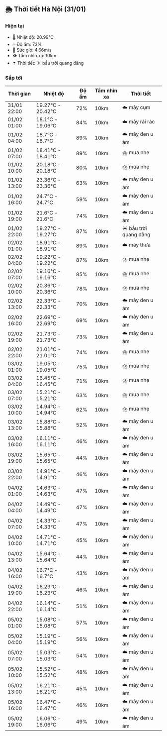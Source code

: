 ## 🌦️ Thời tiết Hà Nội (31/01)

### Hiện tại

- 🌡️ Nhiệt độ: 20.99℃
- 💦 Độ ẩm: 73%
- 💨 Sức gió: 4.66m/s
- 👁️ Tầm nhìn xa: 10km
- ☂️ Thời tiết: ☀️ bầu trời quang đãng

### Sắp tới

| Thời gian | Nhiệt độ | Độ ẩm | Tầm nhìn xa | Thời tiết |
| --- | --- | --- | --- | --- |
| 31/01 22:00 | 19.27℃ - 20.42℃ | 72% | 10km | ☁️ mây cụm |
| 01/02 01:00 | 18.1℃ - 19.06℃ | 84% | 10km | ☁️ mây rải rác |
| 01/02 04:00 | 18.7℃ - 18.7℃ | 89% | 10km | ☁️ mây đen u ám |
| 01/02 07:00 | 18.41℃ - 18.41℃ | 89% | 10km | ⛈️ mưa nhẹ |
| 01/02 10:00 | 20.18℃ - 20.18℃ | 80% | 10km | ⛈️ mưa nhẹ |
| 01/02 13:00 | 23.36℃ - 23.36℃ | 63% | 10km | ☁️ mây đen u ám |
| 01/02 16:00 | 24.7℃ - 24.7℃ | 59% | 10km | ☁️ mây đen u ám |
| 01/02 19:00 | 21.6℃ - 21.6℃ | 74% | 10km | ☁️ mây đen u ám |
| 01/02 22:00 | 19.27℃ - 19.27℃ | 87% | 10km | ☀️ bầu trời quang đãng |
| 02/02 01:00 | 18.91℃ - 18.91℃ | 89% | 10km | ☁️ mây thưa |
| 02/02 04:00 | 19.22℃ - 19.22℃ | 87% | 10km | ⛈️ mưa nhẹ |
| 02/02 07:00 | 19.16℃ - 19.16℃ | 85% | 10km | ⛈️ mưa nhẹ |
| 02/02 10:00 | 20.36℃ - 20.36℃ | 78% | 10km | ⛈️ mưa nhẹ |
| 02/02 13:00 | 22.33℃ - 22.33℃ | 70% | 10km | ☁️ mây đen u ám |
| 02/02 16:00 | 22.69℃ - 22.69℃ | 69% | 10km | ☁️ mây đen u ám |
| 02/02 19:00 | 21.73℃ - 21.73℃ | 73% | 10km | ☁️ mây đen u ám |
| 02/02 22:00 | 21.01℃ - 21.01℃ | 74% | 10km | ⛈️ mưa nhẹ |
| 03/02 01:00 | 19.05℃ - 19.05℃ | 75% | 10km | ⛈️ mưa nhẹ |
| 03/02 04:00 | 16.45℃ - 16.45℃ | 71% | 10km | ⛈️ mưa nhẹ |
| 03/02 07:00 | 15.21℃ - 15.21℃ | 63% | 10km | ⛈️ mưa nhẹ |
| 03/02 10:00 | 14.94℃ - 14.94℃ | 62% | 10km | ⛈️ mưa nhẹ |
| 03/02 13:00 | 15.88℃ - 15.88℃ | 52% | 10km | ☁️ mây đen u ám |
| 03/02 16:00 | 16.11℃ - 16.11℃ | 46% | 10km | ☁️ mây đen u ám |
| 03/02 19:00 | 15.65℃ - 15.65℃ | 44% | 10km | ☁️ mây đen u ám |
| 03/02 22:00 | 14.91℃ - 14.91℃ | 46% | 10km | ☁️ mây đen u ám |
| 04/02 01:00 | 14.63℃ - 14.63℃ | 47% | 10km | ☁️ mây đen u ám |
| 04/02 04:00 | 14.49℃ - 14.49℃ | 47% | 10km | ☁️ mây đen u ám |
| 04/02 07:00 | 14.33℃ - 14.33℃ | 47% | 10km | ☁️ mây đen u ám |
| 04/02 10:00 | 14.71℃ - 14.71℃ | 45% | 10km | ☁️ mây đen u ám |
| 04/02 13:00 | 15.64℃ - 15.64℃ | 44% | 10km | ☁️ mây đen u ám |
| 04/02 16:00 | 16.7℃ - 16.7℃ | 43% | 10km | ☁️ mây đen u ám |
| 04/02 19:00 | 16.23℃ - 16.23℃ | 46% | 10km | ☁️ mây đen u ám |
| 04/02 22:00 | 16.14℃ - 16.14℃ | 51% | 10km | ☁️ mây đen u ám |
| 05/02 01:00 | 15.08℃ - 15.08℃ | 57% | 10km | ☁️ mây đen u ám |
| 05/02 04:00 | 15.19℃ - 15.19℃ | 56% | 10km | ☁️ mây đen u ám |
| 05/02 07:00 | 15.03℃ - 15.03℃ | 54% | 10km | ☁️ mây đen u ám |
| 05/02 10:00 | 15.52℃ - 15.52℃ | 48% | 10km | ☁️ mây đen u ám |
| 05/02 13:00 | 16.21℃ - 16.21℃ | 45% | 10km | ☁️ mây đen u ám |
| 05/02 16:00 | 16.47℃ - 16.47℃ | 46% | 10km | ☁️ mây đen u ám |
| 05/02 19:00 | 16.06℃ - 16.06℃ | 49% | 10km | ☁️ mây đen u ám |
